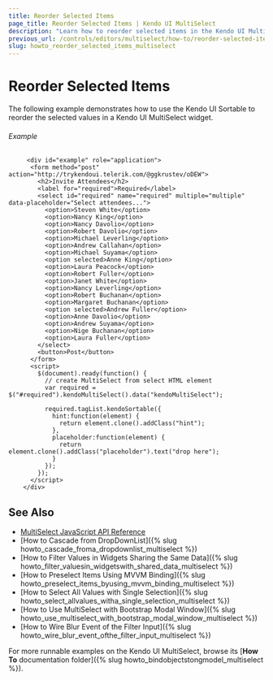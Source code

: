 ```yaml
---
title: Reorder Selected Items
page_title: Reorder Selected Items | Kendo UI MultiSelect
description: "Learn how to reorder selected items in the Kendo UI Multiselect widget by using Kendo UI Sortable."
previous_url: /controls/editors/multiselect/how-to/reorder-selected-items
slug: howto_reorder_selected_items_multiselect
---
```


# Reorder Selected Items

The following example demonstrates how to use the Kendo UI Sortable to reorder the selected values in a Kendo UI MultiSelect widget.

###### Example

```dojo
     <div id="example" role="application">
      <form method="post" action="http://trykendoui.telerik.com/@ggkrustev/oDEW">
        <h2>Invite Attendees</h2>
        <label for="required">Required</label>
        <select id="required" name="required" multiple="multiple" data-placeholder="Select attendees...">
          <option>Steven White</option>
          <option>Nancy King</option>
          <option>Nancy Davolio</option>
          <option>Robert Davolio</option>
          <option>Michael Leverling</option>
          <option>Andrew Callahan</option>
          <option>Michael Suyama</option>
          <option selected>Anne King</option>
          <option>Laura Peacock</option>
          <option>Robert Fuller</option>
          <option>Janet White</option>
          <option>Nancy Leverling</option>
          <option>Robert Buchanan</option>
          <option>Margaret Buchanan</option>
          <option selected>Andrew Fuller</option>
          <option>Anne Davolio</option>
          <option>Andrew Suyama</option>
          <option>Nige Buchanan</option>
          <option>Laura Fuller</option>
        </select>
        <button>Post</button>
      </form>
      <script>
        $(document).ready(function() {
          // create MultiSelect from select HTML element
          var required = $("#required").kendoMultiSelect().data("kendoMultiSelect");

          required.tagList.kendoSortable({
            hint:function(element) {
              return element.clone().addClass("hint");
            },
            placeholder:function(element) {
              return element.clone().addClass("placeholder").text("drop here");
            }
          });
        });
      </script>
    </div>
```

## See Also

* [MultiSelect JavaScript API Reference](/api/javascript/ui/multiselect)
* [How to Cascade from DropDownList]({% slug howto_cascade_froma_dropdownlist_multiselect %})
* [How to Filter Values in Widgets Sharing the Same Data]({% slug howto_filter_valuesin_widgetswith_shared_data_multiselect %})
* [How to Preselect Items Using MVVM Binding]({% slug howto_preselect_items_byusing_mvvm_binding_multiselect %})
* [How to Select All Values with Single Selection]({% slug howto_select_allvalues_witha_single_selection_multiselect %})
* [How to Use MultiSelect with Bootstrap Modal Window]({% slug howto_use_multiselect_with_bootstrap_modal_window_multiselect %})
* [How to Wire Blur Event of the Filter Input]({% slug howto_wire_blur_event_ofthe_filtеr_input_multiselect %})

For more runnable examples on the Kendo UI MultiSelect, browse its [**How To** documentation folder]({% slug howto_bindobjectstongmodel_multiselect %}).
